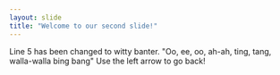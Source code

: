 ```yaml
---
layout: slide
title: "Welcome to our second slide!"
---
```

Line 5 has been changed to witty banter. "Oo, ee, oo, ah-ah, ting, tang, walla-walla bing bang"
Use the left arrow to go back!
